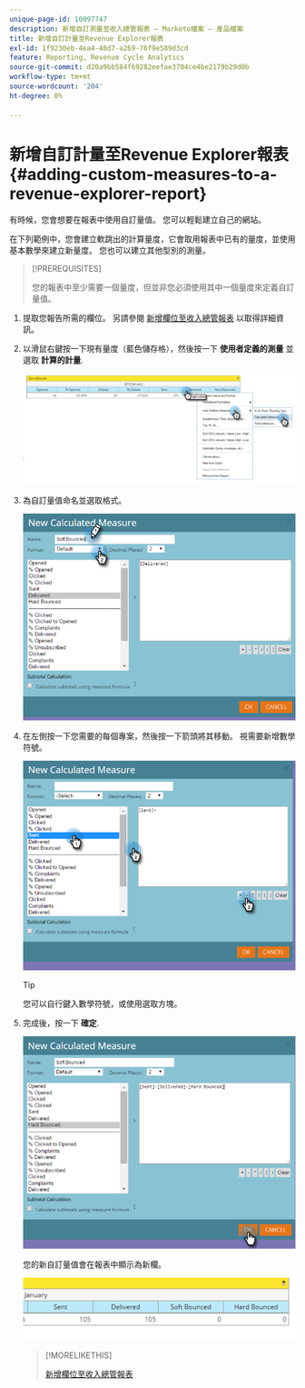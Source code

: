 ```yaml
---
unique-page-id: 10097747
description: 新增自訂測量至收入總管報表 — Marketo檔案 — 產品檔案
title: 新增自訂計量至Revenue Explorer報表
exl-id: 1f9230eb-4ea4-48d7-a269-76f9e589d3cd
feature: Reporting, Revenue Cycle Analytics
source-git-commit: d20a9bb584f69282eefae3704ce4be2179b29d0b
workflow-type: tm+mt
source-wordcount: '204'
ht-degree: 0%

---
```


# 新增自訂計量至Revenue Explorer報表 {#adding-custom-measures-to-a-revenue-explorer-report}

有時候，您會想要在報表中使用自訂量值。 您可以輕鬆建立自己的網站。

在下列範例中，您會建立軟跳出的計算量度，它會取用報表中已有的量度，並使用基本數學來建立新量度。 您也可以建立其他型別的測量。

>[!PREREQUISITES]
>
>您的報表中至少需要一個量度，但並非您必須使用其中一個量度來定義自訂量值。

1. 提取您報告所需的欄位。 另請參閱 [新增欄位至收入總管報表](/help/marketo/product-docs/reporting/revenue-cycle-analytics/revenue-explorer/adding-fields-to-a-revenue-explorer-report.md) 以取得詳細資訊。

1. 以滑鼠右鍵按一下現有量度（藍色儲存格），然後按一下 **使用者定義的測量** 並選取 **計算的計量**.

   ![](assets/image2016-1-26-11-3a7-3a49.png)

1. 為自訂量值命名並選取格式。

   ![](assets/image2016-1-26-11-3a26-3a23.png)

1. 在左側按一下您需要的每個專案，然後按一下箭頭將其移動。 視需要新增數學符號。

   ![](assets/image2016-1-26-11-3a16-3a55.png)

   >[!TIP]
   >
   >您可以自行鍵入數學符號，或使用選取方塊。

1. 完成後，按一下 **確定**.

   ![](assets/image2016-1-26-11-3a37-3a27.png)

   您的新自訂量值會在報表中顯示為新欄。

   ![](assets/image2016-1-26-11-3a29-3a16.png)

   >[!MORELIKETHIS]
   >
   >[新增欄位至收入總管報表](/help/marketo/product-docs/reporting/revenue-cycle-analytics/revenue-explorer/adding-fields-to-a-revenue-explorer-report.md)
